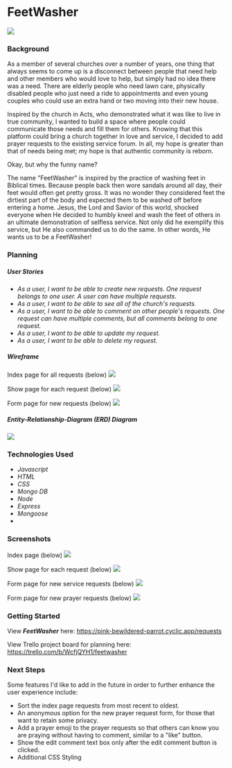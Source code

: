 <h1>FeetWasher</h1>

<img src="https://i.imgur.com/N2rnKTk.png">

<h3>Background</h3>

As a member of several churches over a number of years, one thing that always seems to come up is a disconnect between people that need help and other members who would love to help, but simply had no idea there was a need. There are elderly people who need lawn care, physically disabled people who just need a ride to appointments and even young couples who could use an extra hand or two moving into their new house.

Inspired by the church in Acts, who demonstrated what it was like to live in true community, I wanted to build a space where people could communicate those needs and fill them for others. Knowing that this platform could bring a church together in love and service, I decided to add prayer requests to the existing service forum. In all, my hope is greater than that of needs being met; my hope is that authentic community is reborn.

Okay, but why the funny name?

The name "FeetWasher" is inspired by the practice of washing feet in Biblical times. Because people back then wore sandals around all day, their feet would often get pretty gross. It was no wonder they considered feet the dirtiest part of the body and expected them to be washed off before entering a home. Jesus, the Lord and Savior of this world, shocked everyone when He decided to humbly kneel and wash the feet of others in an ultimate demonstration of selfless service. Not only did he exemplify this service, but He also commanded us to do the same. In other words, He wants us to be a FeetWasher!


<h3>Planning</h3>

<h5>User Stories</h5>
<ul>
    <li><em>As a user, I want to be able to create new requests. One request belongs to one user. A user can have multiple requests.</em></li>
    <li><em>As a user, I want to be able to see all of the church's requests.</em></li>
    <li><em>As a user, I want to be able to comment on other people's requests. One request can have multiple comments, but all comments belong to one request.</em></li>
    <li><em>As a user, I want to be able to update my request.</em></li>
    <li><em>As a user, I want to be able to delete my request.</em></li>
</ul>

<h5>Wireframe</h5>

Index page for all requests (below)
<img src="https://i.imgur.com/uo4dWuA.png">

Show page for each request (below)
<img src="https://i.imgur.com/w14qzmO.png">

Form page for new requests (below)
<img src="https://i.imgur.com/WK1jNkc.png">


<h5>Entity-Relationship-Diagram (ERD) Diagram</h5>

<img src="https://i.imgur.com/VAA6rwK.png">


<h3>Technologies Used</h3>
<ul>
    <li><em>Javascript</em></li>
    <li><em>HTML</em></li>
    <li><em>CSS</em></li>
    <li><em>Mongo DB</em></li>
    <li><em>Node</em></li>
    <li><em>Express</em></li>
    <li><em>Mongoose</em></li>
    <li><em></em></li>
</ul>


<h3>Screenshots</h3>

Index page (below)
<img src="https://i.imgur.com/OhGRTOS.png">

Show page for each request (below)
<img src="https://i.imgur.com/3tPp58j.png">

Form page for new service requests (below)
<img src="https://i.imgur.com/lKJG72i.png">

Form page for new prayer requests (below)
<img src="https://i.imgur.com/zqZanzf.png">


<h3>Getting Started</h3>

View <strong><em>FeetWasher</em></strong> here: https://pink-bewildered-parrot.cyclic.app/requests

View Trello project board for planning here: https://trello.com/b/WcfjQYH1/feetwasher


<h3>Next Steps</h3>

Some features I'd like to add in the future in order to further enhance the user experience include:
<ul>
    <li>Sort the index page requests from most recent to oldest.</li>
    <li>An anonymous option for the new prayer request form, for those that want to retain some privacy.</li>
    <li>Add a prayer emoji to the prayer requests so that others can know you are praying without having to comment, similar to a "like" button.</li>
    <li>Show the edit comment text box only after the edit comment button is clicked.</li>
    <li>Additional CSS Styling</li>
</ul>